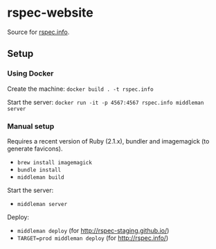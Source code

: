rspec-website
=============

Source for [rspec.info](http://rspec.info/).

## Setup

### Using Docker

Create the machine:
`docker build . -t rspec.info`

Start the server:
`docker run -it -p 4567:4567 rspec.info middleman server`

### Manual setup

Requires a recent version of Ruby (2.1.x), bundler and imagemagick (to generate favicons).

* `brew install imagemagick`
* `bundle install`
* `middleman build`

Start the server:

* `middleman server`

Deploy:

* `middleman deploy` (for http://rspec-staging.github.io/)
* `TARGET=prod middleman deploy` (for http://rspec.info/)
